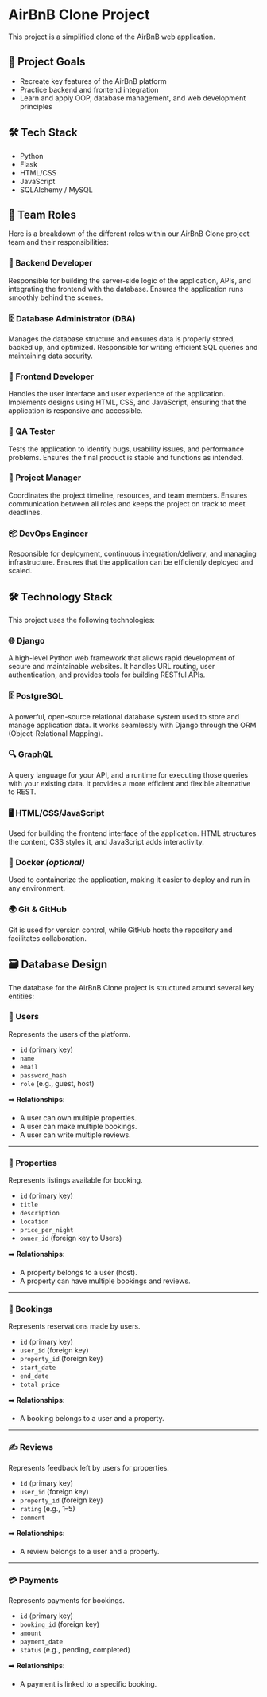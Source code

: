 # AirBnB Clone Project

This project is a simplified clone of the AirBnB web application.

## 📌 Project Goals

- Recreate key features of the AirBnB platform
- Practice backend and frontend integration
- Learn and apply OOP, database management, and web development principles

## 🛠 Tech Stack

- Python
- Flask
- HTML/CSS
- JavaScript
- SQLAlchemy / MySQL

## 👥 Team Roles

Here is a breakdown of the different roles within our AirBnB Clone project team and their responsibilities:

### 🔧 Backend Developer
Responsible for building the server-side logic of the application, APIs, and integrating the frontend with the database. Ensures the application runs smoothly behind the scenes.

### 🗄️ Database Administrator (DBA)
Manages the database structure and ensures data is properly stored, backed up, and optimized. Responsible for writing efficient SQL queries and maintaining data security.

### 🎨 Frontend Developer
Handles the user interface and user experience of the application. Implements designs using HTML, CSS, and JavaScript, ensuring that the application is responsive and accessible.

### 🧪 QA Tester
Tests the application to identify bugs, usability issues, and performance problems. Ensures the final product is stable and functions as intended.

### 📂 Project Manager
Coordinates the project timeline, resources, and team members. Ensures communication between all roles and keeps the project on track to meet deadlines.

### 📦 DevOps Engineer
Responsible for deployment, continuous integration/delivery, and managing infrastructure. Ensures that the application can be efficiently deployed and scaled.

## 🛠 Technology Stack

This project uses the following technologies:

### 🌐 Django
A high-level Python web framework that allows rapid development of secure and maintainable websites. It handles URL routing, user authentication, and provides tools for building RESTful APIs.

### 🗄️ PostgreSQL
A powerful, open-source relational database system used to store and manage application data. It works seamlessly with Django through the ORM (Object-Relational Mapping).

### 🔍 GraphQL
A query language for your API, and a runtime for executing those queries with your existing data. It provides a more efficient and flexible alternative to REST.

### 🖥️ HTML/CSS/JavaScript
Used for building the frontend interface of the application. HTML structures the content, CSS styles it, and JavaScript adds interactivity.

### 🐳 Docker *(optional)*
Used to containerize the application, making it easier to deploy and run in any environment.

### 🌍 Git & GitHub
Git is used for version control, while GitHub hosts the repository and facilitates collaboration.

## 🗃️ Database Design

The database for the AirBnB Clone project is structured around several key entities:

### 👤 Users
Represents the users of the platform.
- `id` (primary key)
- `name`
- `email`
- `password_hash`
- `role` (e.g., guest, host)

➡️ **Relationships**:
- A user can own multiple properties.
- A user can make multiple bookings.
- A user can write multiple reviews.

---

### 🏡 Properties
Represents listings available for booking.
- `id` (primary key)
- `title`
- `description`
- `location`
- `price_per_night`
- `owner_id` (foreign key to Users)

➡️ **Relationships**:
- A property belongs to a user (host).
- A property can have multiple bookings and reviews.

---

### 📅 Bookings
Represents reservations made by users.
- `id` (primary key)
- `user_id` (foreign key)
- `property_id` (foreign key)
- `start_date`
- `end_date`
- `total_price`

➡️ **Relationships**:
- A booking belongs to a user and a property.

---

### ✍️ Reviews
Represents feedback left by users for properties.
- `id` (primary key)
- `user_id` (foreign key)
- `property_id` (foreign key)
- `rating` (e.g., 1–5)
- `comment`

➡️ **Relationships**:
- A review belongs to a user and a property.

---

### 💳 Payments
Represents payments for bookings.
- `id` (primary key)
- `booking_id` (foreign key)
- `amount`
- `payment_date`
- `status` (e.g., pending, completed)

➡️ **Relationships**:
- A payment is linked to a specific booking.

